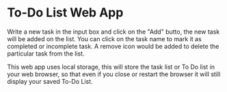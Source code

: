 # To-Do List Web App
Write a new task in the input box and click on the "Add" butto, the new task will be added on the list. You can click on the task name to mark it as completed or incomplete task. A remove icon would be added to delete the particular task from the list.

This web app uses local storage, this will store the task list or To Do list in your web browser, so that even if you close or restart the browser it will still display your saved To-Do List.